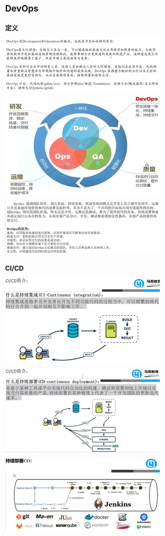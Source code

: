 # DevOps

## 定义

![](2023-01-01-21-10-38.png)

![](2023-01-01-21-11-29.png)

![](2023-01-01-21-12-19.png)

## CI/CD

![](2023-01-01-21-30-21.png)

![](2023-01-01-21-30-50.png)

![](2023-01-01-21-31-22.png)
